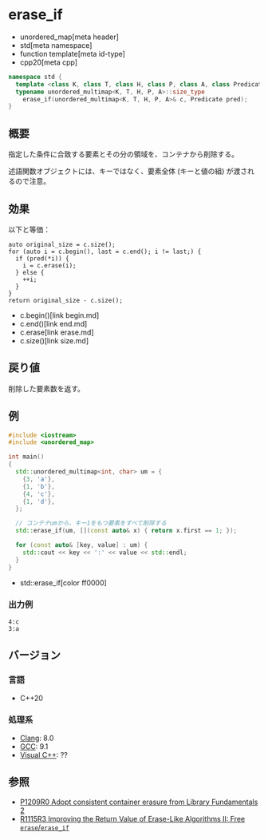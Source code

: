 # erase_if
* unordered_map[meta header]
* std[meta namespace]
* function template[meta id-type]
* cpp20[meta cpp]

```cpp
namespace std {
  template <class K, class T, class H, class P, class A, class Predicate>
  typename unordered_multimap<K, T, H, P, A>::size_type
    erase_if(unordered_multimap<K, T, H, P, A>& c, Predicate pred);
}
```

## 概要
指定した条件に合致する要素とその分の領域を、コンテナから削除する。

述語関数オブジェクトには、キーではなく、要素全体 (キーと値の組) が渡されるので注意。


## 効果
以下と等価：

```
auto original_size = c.size();
for (auto i = c.begin(), last = c.end(); i != last;) {
  if (pred(*i)) {
    i = c.erase(i);
  } else {
    ++i;
  }
}
return original_size - c.size();
```
* c.begin()[link begin.md]
* c.end()[link end.md]
* c.erase[link erase.md]
* c.size()[link size.md]


## 戻り値
削除した要素数を返す。


## 例
```cpp example
#include <iostream>
#include <unordered_map>

int main()
{
  std::unordered_multimap<int, char> um = {
    {3, 'a'},
    {1, 'b'},
    {4, 'c'},
    {1, 'd'},
  };

  // コンテナumから、キー1をもつ要素をすべて削除する
  std::erase_if(um, [](const auto& x) { return x.first == 1; });

  for (const auto& [key, value] : um) {
    std::cout << key << ':' << value << std::endl;
  }
}
```
* std::erase_if[color ff0000]

### 出力例
```
4:c
3:a
```

## バージョン
### 言語
- C++20

### 処理系
- [Clang](/implementation.md#clang): 8.0
- [GCC](/implementation.md#gcc): 9.1
- [Visual C++](/implementation.md#visual_cpp): ??


## 参照
- [P1209R0 Adopt consistent container erasure from Library Fundamentals 2](http://www.open-std.org/jtc1/sc22/wg21/docs/papers/2018/p1209r0.html)
- [R1115R3 Improving the Return Value of Erase-Like Algorithms II: Free `erase`/`erase_if`](http://www.open-std.org/jtc1/sc22/wg21/docs/papers/2019/p1115r3.pdf)
